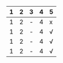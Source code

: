 | 1   | 2   | 3   | 4   | 5   |
| --- | --- | --- | --- | --- |
| 1   | 2   | -   | 4   | x   |
| 1   | 2   | -   | 4   | √   |
| 1   | 2   | -   | 4   | √   |
| 1   | 2   | -   | 4   | √   |
